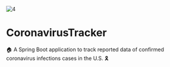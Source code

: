 ![4](https://user-images.githubusercontent.com/35712522/103498883-7a615680-4e03-11eb-9393-596acfcd0421.gif)

# CoronavirusTracker
:house: A Spring Boot application to track reported data of confirmed coronavirus infections cases in the U.S. :reminder_ribbon: 
